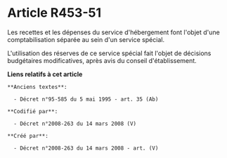 # Article R453-51

Les recettes et les dépenses du service d'hébergement font l'objet d'une comptabilisation séparée au sein d'un service
spécial.

L'utilisation des réserves de ce service spécial fait l'objet de décisions budgétaires modificatives, après avis du conseil
d'établissement.

**Liens relatifs à cet article**

	**Anciens textes**:

	  - Décret n°95-585 du 5 mai 1995 - art. 35 (Ab)

	**Codifié par**:

	  - Décret n°2008-263 du 14 mars 2008 (V)

	**Créé par**:

	  - Décret n°2008-263 du 14 mars 2008 - art. (V)
